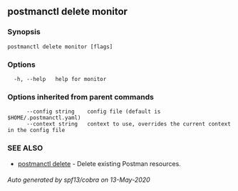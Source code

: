 ## postmanctl delete monitor



### Synopsis



```
postmanctl delete monitor [flags]
```

### Options

```
  -h, --help   help for monitor
```

### Options inherited from parent commands

```
      --config string    config file (default is $HOME/.postmanctl.yaml)
      --context string   context to use, overrides the current context in the config file
```

### SEE ALSO

* [postmanctl delete](postmanctl_delete.md)	 - Delete existing Postman resources.

###### Auto generated by spf13/cobra on 13-May-2020
